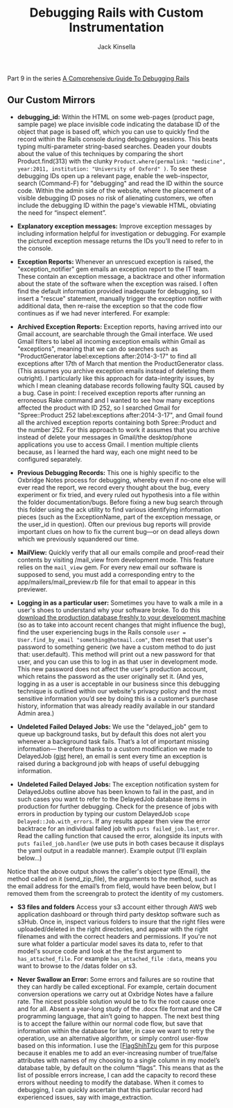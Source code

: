 ﻿---
layout: post
author: Jack Kinsella
title: Debugging Rails with Custom Instrumentation
---

Part 9 in the series [A Comprehensive Guide To Debugging Rails](/2014/06/06/a-comprehensive-guide-to-debugging-rails.html)
## Our Custom Mirrors ##

* **debugging_id:** Within the HTML on some web-pages (product page, sample page) we place invisible code indicating the database ID of the object that page is based off, which you can use to quickly find the record within the Rails console during debugging sessions. This beats typing multi-parameter string-based searches. Deaden your doubts about the value of this techniques by comparing the short Product.find(313) with the clunky `Product.where(permalink: "medicine", year:2011, institution: "University of Oxford" )`. To see these debugging IDs open up a relevant page, enable the web-inspector, search (Command-F) for "debugging" and read the ID within the source code. Within the admin side of the website, where the placement of a visible debugging ID poses no risk of alienating customers, we often include the debugging ID within the page's viewable HTML, obviating the need for “inspect element”.

* **Explanatory exception messages:** Improve exception messages by including information helpful for investigation or debugging. For example the pictured exception message returns the IDs you’ll need to refer to in the console. 

* **Exception Reports:** Whenever an unrescued exception is raised, the "exception_notifier" gem emails an exception report to the IT team. These contain an exception message, a backtrace and other information about the state of the software when the exception was raised. I often find the default information provided inadequate for debugging, so I insert a "rescue" statement, manually trigger the exception notifier with additional data, then re-raise the exception so that the code flow continues as if we had never interfered. For example:


* **Archived Exception Reports:** Exception reports, having arrived into our Gmail account, are searchable through the Gmail interface. We used Gmail filters to label all incoming exception emails within Gmail as "exceptions", meaning that we can do searches such as "ProductGenerator label:exceptions after:2014-3-17" to find all exceptions after 17th of March that mention the ProductGenerator class. (This assumes you archive exception emails instead of deleting them outright). I particularly like this approach for data-integrity issues, by which I mean cleaning database records following faulty SQL caused by a bug. Case in point: I received exception reports after running an erroneous Rake command and I wanted to see how many exceptions affected the product with ID 252, so I searched Gmail for "Spree::Product 252 label:exceptions after:2014-3-17", and Gmail found all the archived exception reports containing both Spree::Product and the number 252. For this approach to work it assumes that you archive instead of delete your messages in Gmail/the desktop/phone applications you use to access Gmail. I mention multiple clients because, as I learned the hard way, each one might need to be configured separately.

* **Previous Debugging Records:** This one is highly specific to the Oxbridge Notes process for debugging, whereby even if no-one else will ever read the report, we record every thought about the bug, every experiment or fix tried, and every ruled out hypothesis into a file within the folder documentation/bugs. Before fixing a new bug search through this folder using the ack utility to find various identifying information pieces (such as the ExceptionName, part of the exception message, or the user_id in question). Often our previous bug reports will provide important clues on how to fix the current bug—or on dead alleys down which we previously squandered our time.

* **MailView:** Quickly verify that all our emails compile and proof-read their contents by visiting /mail\_view from development mode. This feature relies on the `mail_view` gem. For every new email our software is supposed to send, you must add a corresponding entry to the app/mailers/mail_preview.rb file for that email to appear in this previewer.

* **Logging in as a particular user:** Sometimes you have to walk a mile in a user's shoes to understand why your software broke. To do this [download the production database freshly to your development machine](https://devcenter.heroku.com/articles/heroku-postgres-import-export) (so as to take into account recent changes that might influence the bug), find the user experiencing bugs in the Rails console `user = User.find_by_email "something@hotmail.com"`, then reset that user's password to something generic (we have a custom method to do just that: user.default). This method will print out a new password for that user, and you can use this to log in as that user in development mode. This new password does not affect the user's production account, which retains the password as the user originally set it. (And yes, logging in as a user is acceptable in our business since this debugging technique is outlined within our website's privacy policy and the most sensitive information you’d see by doing this is a customer’s purchase history, information that was already readily available in our standard Admin area.)

* **Undeleted Failed Delayed Jobs:** We use the "delayed_job" gem to queue up background tasks, but by default this does not alert you whenever a background task fails. That’s a lot of important missing information— therefore thanks to a custom modification we made to DelayedJob ([gist](https://gist.github.com/jackkinsella/842395841a0fff204e35) here), an email is sent every time an exception is raised during a background job with heaps of useful debugging information.

* **Undeleted Failed Delayed Jobs:** The exception notification system for DelayedJobs outline above has been known to fail in the past, and in such cases you want to refer to the DelayedJob database items in production for further debugging. Check for the presence of jobs with errors in production by typing our custom DelayedJob `scope Delayed::Job.with_errors`. If any results appear then view the error backtrace for an individual failed job with `puts failed_job.last_error`. Read the calling function that caused the error, alongside its inputs with `puts failed_job.handler` (we use puts in both cases because it displays the yaml output in a readable manner). Example output (I’ll explain below…)


Notice that the above output shows the caller's object type (Email), the method called on it (send_zip_file), the arguments to the method, such as the email address for the email’s from field, would have been below, but I removed them from the screengrab to protect the identity of my customers. 

* **S3 files and folders** Access your s3 account either through AWS web application dashboard or through third party desktop software such as s3Hub. Once in, inspect various folders to insure that the right files were uploaded/deleted in the right directories, and appear with the right filenames and with the correct headers and permissions. If you're not sure what folder a particular model saves its data to, refer to that model's source code and look at the the first argument to `has_attached_file`. For example `has_attached_file :data`, means you want to browse to the /datas folder on s3.

* **Never Swallow an Error:** Some errors and failures are so routine that they can hardly be called exceptional. For example, certain document conversion operations we carry out at Oxbridge Notes have a failure rate. The nicest possible solution would be to fix the root cause once and for all. Absent a year-long study of the .docx file format and the C# programming language, that ain’t going to happen. The next best thing is to accept the failure within our normal code flow, but save that information within the database for later, in case we want to retry the operation, use an alternative algorithm, or simply control user-flow based on this information. I use the [[FlagShihTzu](https://github.com/pboling/flag_shih_tzu) gem for this purpose because it enables me to add an ever-increasing number of true/false attributes with names of my choosing to a single column in my model’s database table, by default on the column “flags”. This means that as the list of possible errors increase, I can add the capacity to record these errors without needing to modify the database. When it comes to debugging, I can quickly ascertain that this particular record had experienced issues, say with image_extraction.
